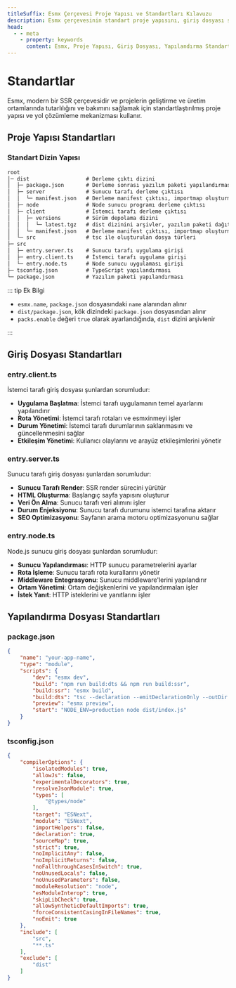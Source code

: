 ```yaml
---
titleSuffix: Esmx Çerçevesi Proje Yapısı ve Standartları Kılavuzu
description: Esmx çerçevesinin standart proje yapısını, giriş dosyası standartlarını ve yapılandırma dosyası standartlarını detaylı bir şekilde açıklar, geliştiricilerin standartlaştırılmış ve bakımı kolay SSR uygulamaları oluşturmasına yardımcı olur.
head:
  - - meta
    - property: keywords
      content: Esmx, Proje Yapısı, Giriş Dosyası, Yapılandırma Standartları, SSR Çerçevesi, TypeScript, Proje Standartları, Geliştirme Standartları
---
```


# Standartlar

Esmx, modern bir SSR çerçevesidir ve projelerin geliştirme ve üretim ortamlarında tutarlılığını ve bakımını sağlamak için standartlaştırılmış proje yapısı ve yol çözümleme mekanizması kullanır.

## Proje Yapısı Standartları

### Standart Dizin Yapısı

```txt
root
│─ dist                  # Derleme çıktı dizini
│  ├─ package.json       # Derleme sonrası yazılım paketi yapılandırması
│  ├─ server             # Sunucu tarafı derleme çıktısı
│  │  └─ manifest.json   # Derleme manifest çıktısı, importmap oluşturmak için kullanılır
│  ├─ node               # Node sunucu programı derleme çıktısı
│  ├─ client             # İstemci tarafı derleme çıktısı
│  │  ├─ versions        # Sürüm depolama dizini
│  │  │  └─ latest.tgz   # dist dizinini arşivler, yazılım paketi dağıtımı için kullanılır
│  │  └─ manifest.json   # Derleme manifest çıktısı, importmap oluşturmak için kullanılır
│  └─ src                # tsc ile oluşturulan dosya türleri
├─ src
│  ├─ entry.server.ts    # Sunucu tarafı uygulama girişi
│  ├─ entry.client.ts    # İstemci tarafı uygulama girişi
│  └─ entry.node.ts      # Node sunucu uygulaması girişi
├─ tsconfig.json         # TypeScript yapılandırması
└─ package.json          # Yazılım paketi yapılandırması
```

::: tip Ek Bilgi
- `esmx.name`, `package.json` dosyasındaki `name` alanından alınır
- `dist/package.json`, kök dizindeki `package.json` dosyasından alınır
- `packs.enable` değeri `true` olarak ayarlandığında, `dist` dizini arşivlenir

:::

## Giriş Dosyası Standartları

### entry.client.ts
İstemci tarafı giriş dosyası şunlardan sorumludur:
- **Uygulama Başlatma**: İstemci tarafı uygulamanın temel ayarlarını yapılandırır
- **Rota Yönetimi**: İstemci tarafı rotaları ve esmxinmeyi işler
- **Durum Yönetimi**: İstemci tarafı durumlarının saklanmasını ve güncellenmesini sağlar
- **Etkileşim Yönetimi**: Kullanıcı olaylarını ve arayüz etkileşimlerini yönetir

### entry.server.ts
Sunucu tarafı giriş dosyası şunlardan sorumludur:
- **Sunucu Tarafı Render**: SSR render sürecini yürütür
- **HTML Oluşturma**: Başlangıç sayfa yapısını oluşturur
- **Veri Ön Alma**: Sunucu tarafı veri alımını işler
- **Durum Enjeksiyonu**: Sunucu tarafı durumunu istemci tarafına aktarır
- **SEO Optimizasyonu**: Sayfanın arama motoru optimizasyonunu sağlar

### entry.node.ts
Node.js sunucu giriş dosyası şunlardan sorumludur:
- **Sunucu Yapılandırması**: HTTP sunucu parametrelerini ayarlar
- **Rota İşleme**: Sunucu tarafı rota kurallarını yönetir
- **Middleware Entegrasyonu**: Sunucu middleware'lerini yapılandırır
- **Ortam Yönetimi**: Ortam değişkenlerini ve yapılandırmaları işler
- **İstek Yanıt**: HTTP isteklerini ve yanıtlarını işler

## Yapılandırma Dosyası Standartları

### package.json

```json title="package.json"
{
    "name": "your-app-name",
    "type": "module",
    "scripts": {
        "dev": "esmx dev",
        "build": "npm run build:dts && npm run build:ssr",
        "build:ssr": "esmx build",
        "build:dts": "tsc --declaration --emitDeclarationOnly --outDir dist/src",
        "preview": "esmx preview",
        "start": "NODE_ENV=production node dist/index.js"
    }
}
```

### tsconfig.json

```json title="tsconfig.json"
{
    "compilerOptions": {
        "isolatedModules": true,
        "allowJs": false,
        "experimentalDecorators": true,
        "resolveJsonModule": true,
        "types": [
            "@types/node"
        ],
        "target": "ESNext",
        "module": "ESNext",
        "importHelpers": false,
        "declaration": true,
        "sourceMap": true,
        "strict": true,
        "noImplicitAny": false,
        "noImplicitReturns": false,
        "noFallthroughCasesInSwitch": true,
        "noUnusedLocals": false,
        "noUnusedParameters": false,
        "moduleResolution": "node",
        "esModuleInterop": true,
        "skipLibCheck": true,
        "allowSyntheticDefaultImports": true,
        "forceConsistentCasingInFileNames": true,
        "noEmit": true
    },
    "include": [
        "src",
        "**.ts"
    ],
    "exclude": [
        "dist"
    ]
}
```